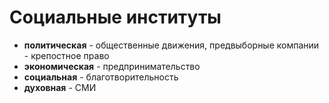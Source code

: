 # Социальные институты

- **политическая** - общественные движения, предвыборные компании - крепостное право
- **экономическая** - предпринимательство
- **социальная** - благотворительность
- **духовная** - СМИ

